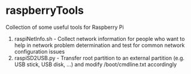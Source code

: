 # raspberryTools
Collection of some useful tools for Raspberry Pi

1. raspiNetInfo.sh - Collect network information for people who want to help in network problem determination and test for common network configuration issues
2. raspiSD2USB.py - Transfer root partition to an external partition (e.g. USB stick, USB disk, ...) and modify /boot/cmdline.txt accordingly
